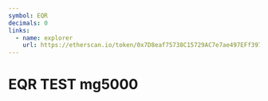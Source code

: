 ```yaml
---
symbol: EQR
decimals: 0
links:
  - name: explorer
    url: https://etherscan.io/token/0x7D8eaf75738C15729AC7e7ae497EFf397020AB63
---
```


# EQR TEST mg5000
